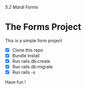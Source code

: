 *5.2 Mardi Forms*

# The Forms Project

This is a simple form project

- [x] Clone this repo
- [x] Bundle Install
- [x] Run rails db:create
- [x] Run rails db:migrate
- [x] Run rails -s

Have fun ! 
